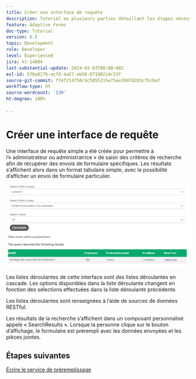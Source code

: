 ```yaml
---
title: Créer une interface de requête
description: Tutoriel en plusieurs parties détaillant les étapes nécessaires pour interroger les envois de formulaire stockés dans Azure Portal
feature: Adaptive Forms
doc-type: Tutorial
version: 6.5
topic: Development
role: Developer
level: Experienced
jira: kt-14884
last-substantial-update: 2024-03-03T00:00:00Z
exl-id: 570a8176-ecf8-4a57-ab58-97190214c53f
source-git-commit: ff4f214758c9c5055215e75ee39d78203cf5cbaf
workflow-type: ht
source-wordcount: '130'
ht-degree: 100%

---
```


# Créer une interface de requête

Une interface de requête simple a été créée pour permettre à l’« administrateur ou administratrice » de saisir des critères de recherche afin de récupérer des envois de formulaire spécifiques. Les résultats s’affichent alors dans un format tabulaire simple, avec la possibilité d’afficher un envoi de formulaire particulier.

![query-submissions](assets/query-submissions.png)

Les listes déroulantes de cette interface sont des listes déroulantes en cascade. Les options disponibles dans la liste déroulante changent en fonction des sélections effectuées dans la liste déroulante précédente.

Les listes déroulantes sont renseignées à l’aide de sources de données RESTful.

Les résultats de la recherche s’affichent dans un composant personnalisé appelé « SearchResults ». Lorsque la personne clique sur le bouton d’affichage, le formulaire est prérempli avec les données envoyées et les pièces jointes.

## Étapes suivantes

[Écrire le service de préremplissage](./part4.md)
